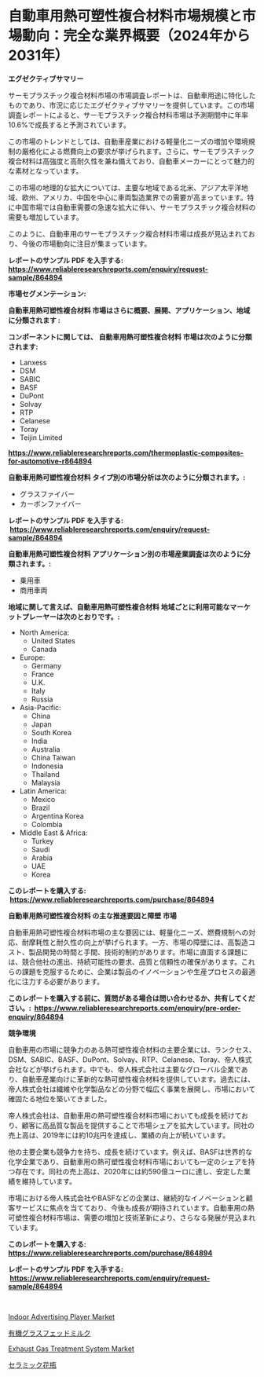<p><h1>自動車用熱可塑性複合材料市場規模と市場動向：完全な業界概要（2024年から2031年）</h1></p><p><strong>エグゼクティブサマリー</strong></p>
<p><p>サーモプラスチック複合材料市場の市場調査レポートは、自動車用途に特化したものであり、市況に応じたエグゼクティブサマリーを提供しています。この市場調査レポートによると、サーモプラスチック複合材料市場は予測期間中に年率10.6%で成長すると予測されています。</p><p>この市場のトレンドとしては、自動車産業における軽量化ニーズの増加や環境規制の厳格化による燃費向上の要求が挙げられます。さらに、サーモプラスチック複合材料は高強度と高耐久性を兼ね備えており、自動車メーカーにとって魅力的な素材となっています。</p><p>この市場の地理的な拡大については、主要な地域である北米、アジア太平洋地域、欧州、アメリカ、中国を中心に車両製造業界での需要が高まっています。特に中国市場では自動車需要の急速な拡大に伴い、サーモプラスチック複合材料の需要も増加しています。</p><p>このように、自動車用のサーモプラスチック複合材料市場は成長が見込まれており、今後の市場動向に注目が集まっています。</p></p>
<p><strong>レポートのサンプル PDF を入手する: <a href="https://www.reliableresearchreports.com/enquiry/request-sample/864894">https://www.reliableresearchreports.com/enquiry/request-sample/864894</a></strong></p>
<p><strong>市場セグメンテーション:</strong></p>
<p><strong> 自動車用熱可塑性複合材料 市場はさらに概要、展開、アプリケーション、地域に分類されます :</strong></p>
<p><strong>コンポーネントに関しては、 自動車用熱可塑性複合材料 市場は次のように分類されます: &nbsp;</strong></p>
<p><ul><li>Lanxess</li><li>DSM</li><li>SABIC</li><li>BASF</li><li>DuPont</li><li>Solvay</li><li>RTP</li><li>Celanese</li><li>Toray</li><li>Teijin Limited</li></ul></p>
<p><strong><a href="https://www.reliableresearchreports.com/thermoplastic-composites-for-automotive-r864894">https://www.reliableresearchreports.com/thermoplastic-composites-for-automotive-r864894</a></strong></p>
<p><strong> 自動車用熱可塑性複合材料 タイプ別の市場分析は次のように分類されます。:</strong></p>
<p><ul><li>グラスファイバー</li><li>カーボンファイバー</li></ul></p>
<p><strong>レポートのサンプル PDF を入手する: &nbsp;<a href="https://www.reliableresearchreports.com/enquiry/request-sample/864894">https://www.reliableresearchreports.com/enquiry/request-sample/864894</a></strong></p>
<p><strong> 自動車用熱可塑性複合材料 アプリケーション別の市場産業調査は次のように分類されます。:</strong></p>
<p><ul><li>乗用車</li><li>商用車両</li></ul></p>
<p><strong>地域に関して言えば、自動車用熱可塑性複合材料 地域ごとに利用可能なマーケットプレーヤーは次のとおりです。:</strong></p>
<p><ul>
    <li>
        North America:
        <ul>
            <li>United States</li>
            <li>Canada</li>
        </ul>
    </li>
    <li>
        Europe:
        <ul>
            <li>Germany</li>
            <li>France</li>
            <li>U.K.</li>
            <li>Italy</li>
            <li>Russia</li>
        </ul>
    </li>
    <li>
        Asia-Pacific:
        <ul>
            <li>China</li>
            <li>Japan</li>
            <li>South Korea</li>
            <li>India</li>
            <li>Australia</li>
            <li>China Taiwan</li>
            <li>Indonesia</li>
            <li>Thailand</li>
            <li>Malaysia</li>
        </ul>
    </li>
    <li>
        Latin America:
        <ul>
            <li>Mexico</li>
            <li>Brazil</li>
            <li>Argentina Korea</li>
            <li>Colombia</li>
        </ul>
    </li>
    <li>
        Middle East & Africa:
        <ul>
            <li>Turkey</li>
            <li>Saudi</li>
            <li>Arabia</li>
            <li>UAE</li>
            <li>Korea</li>
        </ul>
    </li>
    </ul></p>
<p><strong>このレポートを購入する: &nbsp;<a href="https://www.reliableresearchreports.com/purchase/864894">https://www.reliableresearchreports.com/purchase/864894</a></strong></p>
<p><strong>自動車用熱可塑性複合材料 の主な推進要因と障壁 市場</strong></p>
<p><p>自動車用熱可塑性複合材料市場の主な要因には、軽量化ニーズ、燃費規制への対応、耐摩耗性と耐久性の向上が挙げられます。一方、市場の障壁には、高製造コスト、製品開発の時間と手間、技術的制約があります。市場に直面する課題には、競合他社の進出、持続可能性の要求、品質と信頼性の確保があります。これらの課題を克服するために、企業は製品のイノベーションや生産プロセスの最適化に注力する必要があります。</p></p>
<p><strong>このレポートを購入する前に、質問がある場合は問い合わせるか、共有してください。:&nbsp; <a href="https://www.reliableresearchreports.com/enquiry/pre-order-enquiry/864894">https://www.reliableresearchreports.com/enquiry/pre-order-enquiry/864894</a></strong></p>
<p><strong>競争環境</strong></p>
<p><p>自動車用の市場に競争力のある熱可塑性複合材料の主要企業には、ランクセス、DSM、SABIC、BASF、DuPont、Solvay、RTP、Celanese、Toray、帝人株式会社などが挙げられます。中でも、帝人株式会社は主要なグローバル企業であり、自動車産業向けに革新的な熱可塑性複合材料を提供しています。過去には、帝人株式会社は繊維や化学製品などの分野で幅広く事業を展開し、市場において確固たる地位を築いてきました。</p><p>帝人株式会社は、自動車用の熱可塑性複合材料市場においても成長を続けており、顧客に高品質な製品を提供することで市場シェアを拡大しています。同社の売上高は、2019年には約10兆円を達成し、業績の向上が続いています。</p><p>他の主要企業も競争力を持ち、成長を続けています。例えば、BASFは世界的な化学企業であり、自動車用の熱可塑性複合材料市場においても一定のシェアを持つ存在です。同社の売上高は、2020年には約590億ユーロに達し、安定した業績を維持しています。</p><p>市場における帝人株式会社やBASFなどの企業は、継続的なイノベーションと顧客サービスに焦点を当てており、今後も成長が期待されています。自動車用の熱可塑性複合材料市場は、需要の増加と技術革新により、さらなる発展が見込まれています。</p></p>
<p><strong>このレポートを購入する: &nbsp; <a href="https://www.reliableresearchreports.com/purchase/864894">https://www.reliableresearchreports.com/purchase/864894</a></strong></p>
<p><strong>レポートのサンプル PDF を入手する: &nbsp;<a href="https://www.reliableresearchreports.com/enquiry/request-sample/864894">https://www.reliableresearchreports.com/enquiry/request-sample/864894</a></strong><strong></strong></p>
<p>&nbsp;</p>
<p><p><a href="https://github.com/cecuraprangm/Market-Research-Report-List-2/blob/main/indoor-advertising-player-market.md">Indoor Advertising Player Market</a></p><p><a href="https://github.com/RodHoppe07/Market-Research-Report-List-1/blob/main/456825433741.md">有機グラスフェッドミルク</a></p><p><a href="https://github.com/ChiragRP21/Market-Research-Report-List-4/blob/main/exhaust-gas-treatment-system-market.md">Exhaust Gas Treatment System Market</a></p><p><a href="https://github.com/avwofrml53535/Market-Research-Report-List-1/blob/main/384316742236.md">セラミック花瓶</a></p></p>